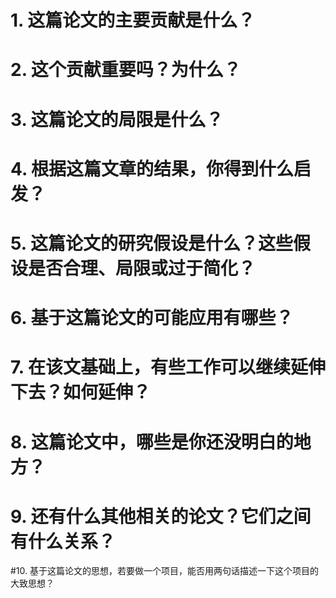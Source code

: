 
# 1. 这篇论文的主要贡献是什么？

# 2. 这个贡献重要吗？为什么？


# 3. 这篇论文的局限是什么？

# 4. 根据这篇文章的结果，你得到什么启发？

# 5. 这篇论文的研究假设是什么？这些假设是否合理、局限或过于简化？

# 6. 基于这篇论文的可能应用有哪些？

# 7. 在该文基础上，有些工作可以继续延伸下去？如何延伸？


# 8. 这篇论文中，哪些是你还没明白的地方？

# 9. 还有什么其他相关的论文？它们之间有什么关系？


#10. 基于这篇论文的思想，若要做一个项目，能否用两句话描述一下这个项目的大致思想？
